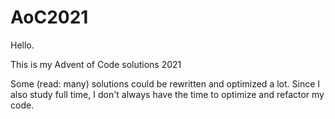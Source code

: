 # AoC2021
Hello.

This is my Advent of Code solutions 2021

Some (read: many) solutions could be rewritten and optimized a lot. Since I also study full time, I don't always have the time to optimize and refactor my code. 
